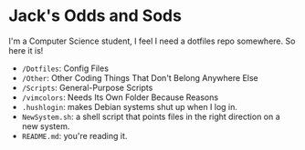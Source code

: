 # Jack's Odds and Sods

I'm a Computer Science student, I feel I need a dotfiles repo somewhere. So here it is!

- `/Dotfiles`: Config Files
- `/Other`: Other Coding Things That Don't Belong Anywhere Else
- `/Scripts`: General-Purpose Scripts
- `/vimcolors`: Needs Its Own Folder Because Reasons
- `.hushlogin`: makes Debian systems shut up when I log in.
- `NewSystem.sh`: a shell script that points files in the right direction on a new system.
- `README.md`: you're reading it.
